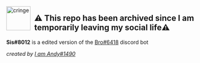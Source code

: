 <img width="64" height="64" align="right" style="float: left; margin: 10px 10px 0 0;" alt="cringe" src="https://cdn.discordapp.com/emojis/916848419828551710.png?size=96&quality=lossless">

## ⚠️ This repo has been archived since I am temporarily leaving my social life⚠️

**Sis#8012** is a edited version of the [Bro#6418](https://discord.com/oauth2/authorize?client_id=543624467398524935&scope=bot%20applications.commands&&permissions=2146958591) discord bot


_created by [I am Andy#1490](https://discord.com/users/773534174547279873)_
